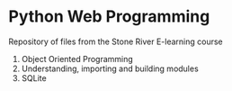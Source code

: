 # Python Web Programming

Repository of files from the Stone River E-learning course

1. Object Oriented Programming
2. Understanding, importing and building modules
3. SQLite
